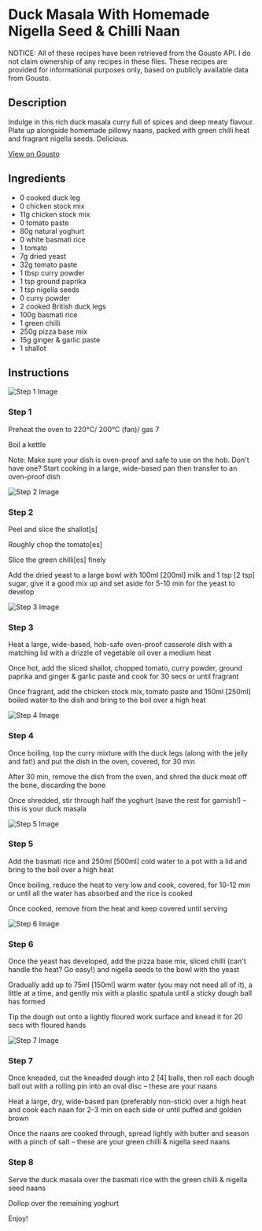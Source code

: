 # Duck Masala With Homemade Nigella Seed & Chilli Naan

NOTICE: All of these recipes have been retrieved from the Gousto API. I do not claim ownership of any recipes in these files. These recipes are provided for informational purposes only, based on publicly available data from Gousto.

## Description

Indulge in this rich duck masala curry full of spices and deep meaty flavour. Plate up alongside homemade pillowy naans, packed with green chilli heat and fragrant nigella seeds. Delicious.

[View on Gousto](https://www.gousto.co.uk/recipes/cookbook/duck-masala-with-homemade-nigella-seed-green-chilli-naan)

## Ingredients

- 0 cooked duck leg
- 0 chicken stock mix
- 11g chicken stock mix
- 0 tomato paste
- 80g natural yoghurt
- 0 white basmati rice
- 1 tomato
- 7g dried yeast
- 32g tomato paste
- 1 tbsp curry powder
- 1 tsp ground paprika
- 1 tsp nigella seeds
- 0 curry powder
- 2 cooked British duck legs
- 100g basmati rice
- 1 green chilli
- 250g pizza base mix
- 15g ginger & garlic paste
- 1 shallot

## Instructions

![Step 1 Image](https://production-media.gousto.co.uk/cms/recipe-step-image/Step-1-copy-1672753561191-x200.jpg)

### Step 1

Preheat the oven to 220°C/ 200°C (fan)/ gas 7

Boil a kettle

Note: Make sure your dish is oven-proof and safe to use on the hob. Don't have one? Start cooking in a large, wide-based pan then transfer to an oven-proof dish

![Step 2 Image](https://production-media.gousto.co.uk/cms/recipe-step-image/Step-2-1672753569715-x200.jpg)

### Step 2

Peel and slice the shallot<span class="text-danger">[s]</span>

Roughly chop the tomato<span class="text-danger">[es]</span>

Slice the green chilli<span class="text-danger">[es]</span> finely

Add the dried yeast to a large bowl with 100ml <span class="text-danger">[200ml] </span>milk and 1 tsp <span class="text-danger">[2 tsp]</span> sugar, give it a good mix up and set aside for 5-10 min for the yeast to develop

![Step 3 Image](https://production-media.gousto.co.uk/cms/recipe-step-image/Step-3-1672753576001-x200.jpg)

### Step 3

Heat a large, wide-based, hob-safe oven-proof casserole dish with a matching lid with a drizzle of vegetable oil over a medium heat

Once hot, add the sliced shallot, chopped tomato, curry powder, ground paprika and ginger & garlic paste and cook for 30 secs or until fragrant

Once fragrant, add the chicken stock mix, tomato paste and 150ml <span class="text-danger">[250ml]</span> boiled water to the dish and bring to the boil over a high heat

![Step 4 Image](https://production-media.gousto.co.uk/cms/recipe-step-image/Step-4-1672753582256-x200.jpg)

### Step 4

Once boiling, top the curry mixture with the duck legs (along with the jelly and fat!) and put the dish in the oven, covered, for 30 min

After 30 min, remove the dish from the oven, and shred the duck meat off the bone, discarding the bone

Once shredded, stir through half the yoghurt (save the rest for garnish!) – this is your duck masala

![Step 5 Image](https://production-media.gousto.co.uk/cms/recipe-step-image/Step-5-1672753589097-x200.jpg)

### Step 5

Add the basmati rice and 250ml<span class="text-danger"> [500ml] </span>cold water to a pot with a lid and bring to the boil over a high heat

Once boiling, reduce the heat to very low and cook, covered, for 10-12 min or until all the water has absorbed and the rice is cooked

Once cooked, remove from the heat and keep covered until serving

![Step 6 Image](https://production-media.gousto.co.uk/cms/recipe-step-image/Step-6-1672753595162-x200.jpg)

### Step 6

Once the yeast has developed, add the pizza base mix, sliced chilli (can't handle the heat? Go easy!) and nigella seeds to the bowl with the yeast

Gradually add up to 75ml <span class="text-danger">[150ml] </span>warm water (you may not need all of it), a little at a time, and gently mix with a plastic spatula until a sticky dough ball has formed

Tip the dough out onto a lightly floured work surface and knead it for 20 secs with floured hands

![Step 7 Image](https://production-media.gousto.co.uk/cms/recipe-step-image/Step-7-1672753602272-x200.jpg)

### Step 7

Once kneaded, cut the kneaded dough into 2 <span class="text-danger">[4]</span> balls, then roll each dough ball out with a rolling pin into an oval disc – these are your naans

Heat a large, dry, wide-based pan (preferably non-stick) over a high heat and cook each naan for 2-3 min on each side or until puffed and golden brown

Once the naans are cooked through, spread lightly with butter and season with a pinch of salt – these are your green chilli & nigella seed naans

### Step 8

Serve the duck masala over the basmati rice with the green chilli & nigella seed naans

Dollop over the remaining yoghurt

Enjoy!

